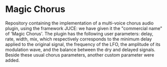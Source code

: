 # Magic Chorus

Repository containing the implementation of a multi-voice chorus audio plugin, using the framework JUCE: we have given it the "commercial name" of 'Magic Chorus'. 
The plugin has the following user parameters: delay, rate, width, mix, which respectively corresponds to the minimum delay applied to the original signal, the frequency of the LFO, the amplitude of its modulation wave, and the balance between the dry and delayed signals. 
Beside these usual chorus parameters, another custom parameter were added.
